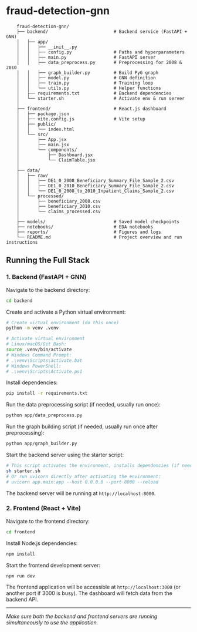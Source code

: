 # fraud-detection-gnn

        fraud-detection-gnn/
        ├── backend/                         # Backend service (FastAPI + GNN)
        │   ├── app/
        │   │   ├── __init__.py
        │   │   ├── config.py                # Paths and hyperparameters
        │   │   ├── main.py                  # FastAPI server
        │   │   ├── data_preprocess.py       # Preprocessing for 2008 & 2010
        │   │   ├── graph_builder.py         # Build PyG graph
        │   │   ├── model.py                 # GNN definition
        │   │   ├── train.py                 # Training loop
        │   │   └── utils.py                 # Helper functions
        │   ├── requirements.txt             # Backend dependencies
        │   └── starter.sh                   # Activate env & run server
        │
        ├── frontend/                        # React.js dashboard
        │   ├── package.json
        │   ├── vite.config.js               # Vite setup
        │   ├── public/
        │   │   └── index.html
        │   └── src/
        │       ├── App.jsx
        │       ├── main.jsx
        │       └── components/
        │           ├── Dashboard.jsx
        │           └── ClaimTable.jsx
        │
        ├── data/
        │   ├── raw/
        │   │   ├── DE1_0_2008_Beneficiary_Summary_File_Sample_2.csv
        │   │   ├── DE1_0_2010_Beneficiary_Summary_File_Sample_2.csv
        │   │   └── DE1_0_2008_to_2010_Inpatient_Claims_Sample_2.csv
        │   └── processed/
        │       ├── beneficiary_2008.csv
        │       ├── beneficiary_2010.csv
        │       └── claims_processed.csv
        │
        ├── models/                          # Saved model checkpoints
        ├── notebooks/                       # EDA notebooks
        ├── reports/                         # Figures and logs
        └── README.md                        # Project overview and run instructions

## Running the Full Stack

### 1. Backend (FastAPI + GNN)

Navigate to the backend directory:
```bash
cd backend
```

Create and activate a Python virtual environment:
```bash
# Create virtual environment (do this once)
python -m venv .venv

# Activate virtual environment
# Linux/macOS/Git Bash:
source .venv/bin/activate
# Windows Command Prompt:
# .\venv\Scripts\activate.bat
# Windows PowerShell:
# .\venv\Scripts\Activate.ps1
```

Install dependencies:
```bash
pip install -r requirements.txt
```

Run the data preprocessing script (if needed, usually run once):
```bash
python app/data_preprocess.py
```

Run the graph building script (if needed, usually run once after preprocessing):
```bash
python app/graph_builder.py
```

Start the backend server using the starter script:
```bash
# This script activates the environment, installs dependencies (if needed), and runs the server
sh starter.sh
# Or run uvicorn directly after activating the environment:
# uvicorn app.main:app --host 0.0.0.0 --port 8000 --reload
```
The backend server will be running at `http://localhost:8000`.

### 2. Frontend (React + Vite)

Navigate to the frontend directory:
```bash
cd frontend
```

Install Node.js dependencies:
```bash
npm install
```

Start the frontend development server:
```bash
npm run dev
```
The frontend application will be accessible at `http://localhost:3000` (or another port if 3000 is busy). The dashboard will fetch data from the backend API.

---
*Make sure both the backend and frontend servers are running simultaneously to use the application.*